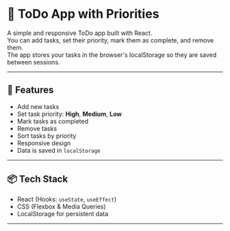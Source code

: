 # 📝 ToDo App with Priorities

A simple and responsive ToDo app built with React.  
You can add tasks, set their priority, mark them as complete, and remove them.  
The app stores your tasks in the browser's localStorage so they are saved between sessions.

---

## 🚀 Features

- Add new tasks
- Set task priority: **High**, **Medium**, **Low**
- Mark tasks as completed
- Remove tasks
- Sort tasks by priority
- Responsive design
- Data is saved in `localStorage`

---

## 📦 Tech Stack

- React (Hooks: `useState`, `useEffect`)
- CSS (Flexbox & Media Queries)
- LocalStorage for persistent data

---
